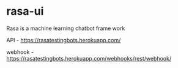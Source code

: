 # rasa-ui
Rasa is a machine learning chatbot frame work

API - https://rasatestingbots.herokuapp.com/

webhook - https://rasatestingbots.herokuapp.com/webhooks/rest/webhook/
